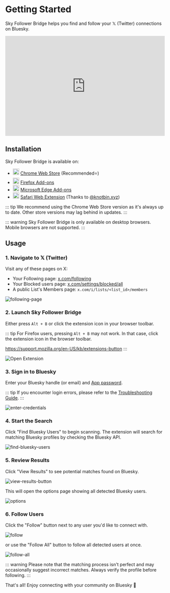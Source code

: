 # Getting Started

Sky Follower Bridge helps you find and follow your 𝕏 (Twitter) connections on Bluesky.

<iframe width="100%" height="315" src="https://www.youtube.com/embed/CnjjfSxm0G0?si=N2OFp15PPiZZezEN" title="YouTube video player" frameborder="0" allow="accelerometer; autoplay; clipboard-write; encrypted-media; gyroscope; picture-in-picture; web-share" referrerpolicy="strict-origin-when-cross-origin" allowfullscreen></iframe>



## Installation

Sky Follower Bridge is available on:

<ul class="install-list">
  <li>
    <img src="/images/icon-chrome.svg" width="20" height="20">
    <a href="https://chrome.google.com/webstore/detail/sky-follower-bridge/behhbpbpmailcnfbjagknjngnfdojpko" target="_blank" rel="noopener noreferrer" class="link-to-chrome-store">Chrome Web Store</a> (Recommended⭐)
  </li>
  <li>
    <img src="/images/icon-firefox.svg" width="20" height="20">
    <a href="https://addons.mozilla.org/en-US/firefox/addon/sky-follower-bridge/" target="_blank" rel="noopener noreferrer" class="link-to-mozilla-addons">Firefox Add-ons</a>
  </li>
  <li>
    <img src="/images/icon-edge.svg" width="20" height="20">
    <a href="https://microsoftedge.microsoft.com/addons/detail/sky-follower-bridge/dpeolmdblhfolkhlhbhlofkkpaojnnbb" target="_blank" rel="noopener noreferrer" class="link-to-edge-store">Microsoft Edge Add-ons</a>
  </li>
  <li>
    <img src="/images/icon-safari.svg" width="20" height="20">
    <a href="https://apps.apple.com/us/app/sky-follower-bridge/id6738878242?mt=12" target="_blank" rel="noopener noreferrer" class="link-to-edge-store">Safari Web Extension</a> <span>(Thanks to <a href="https://bsky.app/profile/knotbin.xyz">@knotbin.xyz</a>)</span>
  </li>
</ul>

::: tip
We recommend using the Chrome Web Store version as it's always up to date. Other store versions may lag behind in updates.
:::

::: warning
Sky Follower Bridge is only available on desktop browsers. Mobile browsers are not supported.
:::

## Usage

### 1. Navigate to 𝕏 (Twitter)

Visit any of these pages on X:
- Your Following page: [x.com/following](https://x.com/following)
- Your Blocked users page: [x.com/settings/blocked/all](https://x.com/settings/blocked/all)
- A public List's Members page: `x.com/i/lists/<list_id>/members`

![following-page](/images/following-page.png)

### 2. Launch Sky Follower Bridge

Either press `Alt + B` or click the extension icon in your browser toolbar.

::: tip
For Firefox users, pressing `Alt + B` may not work. In that case, click the extension icon in the browser toolbar.

https://support.mozilla.org/en-US/kb/extensions-button
:::

![Open Extension](/images/open-extension.png)

### 3. Sign in to Bluesky

Enter your Bluesky handle (or email) and [App password](https://bsky.app/settings/app-passwords).

::: tip
If you encounter login errors, please refer to the [Troubleshooting Guide](/troubleshooting).
:::

![enter-credentials](/images/enter-credentials.png)

### 4. Start the Search

Click "Find Bluesky Users" to begin scanning. The extension will search for matching Bluesky profiles by checking the Bluesky API.

![find-bluesky-users](/images/scan-users.png)

### 5. Review Results

Click "View Results" to see potential matches found on Bluesky.

![view-results-button](/images/click-results.png)

This will open the options page showing all detected Bluesky users.

![options](/images/options.png)

### 6. Follow Users

Click the "Follow" button next to any user you'd like to connect with.

![follow](/images/click-follow-btn.png)

or use the "Follow All" button to follow all detected users at once.

![follow-all](/images/follow-all-btn.png)

::: warning
Please note that the matching process isn't perfect and may occasionally suggest incorrect matches. Always verify the profile before following.
:::

That's all! Enjoy connecting with your community on Bluesky 🎉

